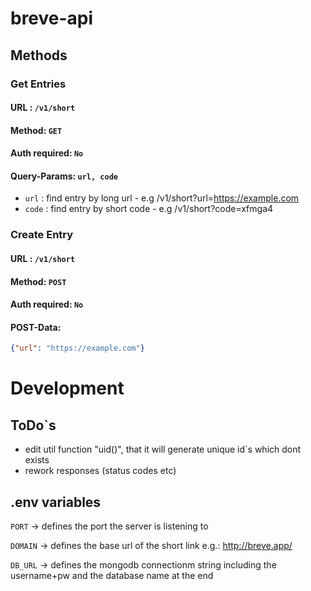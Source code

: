 # breve-api

## Methods

### Get Entries

#### URL : `/v1/short`

#### Method: `GET`

#### Auth required: `No`

#### Query-Params: `url, code` 

- `url` : find entry by long url - e.g /v1/short?url=https://example.com
- `code` : find entry by short code - e.g /v1/short?code=xfmga4


### Create Entry

#### URL : `/v1/short`

#### Method: `POST`

#### Auth required: `No`

#### POST-Data: 
```json 
{"url": "https://example.com"} 
```

# Development

## ToDo`s

- edit util function "uid()", that it will generate unique id`s which dont exists
- rework responses (status codes etc)

## .env variables

`PORT` -> defines the port the server is listening to

`DOMAIN` -> defines the base url of the short link e.g.: http://breve.app/

`DB_URL` -> defines the mongodb connectionm string including the username+pw and the database name at the end


